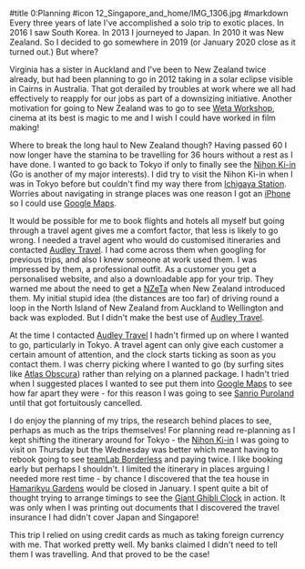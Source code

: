 #title 0:Planning
#icon 12_Singapore_and_home/IMG_1306.jpg
#markdown
Every three years of late I've accomplished a solo trip to exotic places. In 2016 I saw
South Korea. In 2013 I journeyed to Japan. In 2010 it was New Zealand. So I decided to
go somewhere in 2019 (or January 2020 close as it turned out.) But where?

Virginia has a sister in Auckland and I've been to New Zealand twice already, but had
been planning to go in 2012 taking in a solar eclipse visible in Cairns in Australia.
That got derailed by troubles at work where we all had effectively to reapply for our
jobs as part of a downsizing initiative. Another motivation for going to New Zealand
was to go to see [Weta Workshop](https://www.wetaworkshop.com/visit-us/workshop-tours/),
cinema at its best is magic to me and I wish I could have worked in film making!

Where to break the long haul to New Zealand though? Having passed 60 I now longer have
the stamina to be travelling for 36 hours without a rest as I have done. I wanted
to go back to Tokyo if only to finally see the [Nihon Ki-in](https://www.nihonkiin.or.jp/english/)
(Go is another of my major interests). I did try to visit the Nihon Ki-in when I was
in Tokyo before but couldn't find my way there from
[Ichigaya Station](https://www.tokyometro.jp/lang_en/station/ichigaya/index.html).
Worries about navigating in strange places was one reason I got an [iPhone](https://www.apple.com/iphone/) so
I could use [Google Maps](https://www.google.com/maps).

It would be possible for me to book flights and hotels all myself but going
through a travel agent gives me a comfort factor, that less is likely to go wrong.
I needed a travel agent who would do customised itineraries and contacted
[Audley Travel](https://www.audleytravel.com/). I had come across them when googling
for previous trips, and also I knew someone at work used them. I was impressed
by them, a professional outfit. As a customer you get a personalised website, and
also a downloadable app for your trip. They warned me about the need to get
a [NZeTa](https://nzeta.immigration.govt.nz) when New Zealand introduced them.
My initial stupid idea (the distances are too far) of driving round a loop in the
North Island of New Zealand from Auckland to Wellington and back was exploded.
But I didn't make the best use of [Audley Travel](https://www.audleytravel.com/).

At the time I contacted [Audley Travel](https://www.audleytravel.com/) I hadn't firmed up on where I wanted to
go, particularly in Tokyo. A travel agent can only give each customer a certain
amount of attention, and the clock starts ticking as soon as you contact them.
I was cherry picking where I wanted to go (by surfing sites like
[Atlas Obscura](https://www.atlasobscura.com/)) rather than relying on a
planned package. I hadn't tried when I suggested places I wanted to see
put them into [Google Maps](https://www.google.com/maps) to see how far apart
they were - for this reason I was going to see [Sanrio Puroland](https://en.puroland.jp/) until
that got fortuitously cancelled.

I do enjoy the planning of my trips, the research behind places to see, perhaps as
much as the trips themselves! For planning read re-planning as I kept shifting
the itinerary around for Tokyo - the [Nihon Ki-in](https://www.nihonkiin.or.jp/english/) I was going to visit on
Thursday but the Wednesday was better which meant having to rebook
going to see [teamLab Borderless](https://borderless.teamlab.art/) and paying twice. I like booking early but perhaps I shouldn't.
I limited the itinerary in places arguing
I needed more rest time - by chance I discovered that the tea house in
[Hamarikyu Gardens](https://www.tokyo-park.or.jp/teien/en/hama-rikyu/) would be
closed in January. I spent quite a bit of thought trying to arrange timings to
see the [Giant Ghibli Clock](https://www.atlasobscura.com/places/the-giant-ghibli-clock-tokyo-japan) in action. It was only when I was printing out documents that
I discovered the travel insurance I had didn't cover Japan and Singapore!

This trip I relied on using credit cards as much as taking foreign currency with me.
That worked pretty well.
My banks claimed I didn't need to tell them I was travelling. And that proved to be
the case!
